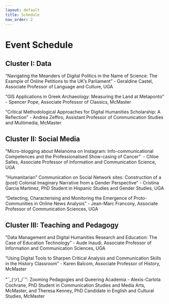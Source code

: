 ```yaml
---
layout: default
title: Schedule
nav_order: 2
---
```


# Event Schedule

## Cluster I: Data  

“Navigating the Meanders of Digital Politics in the Name of Science: The Example of Online Petitions to the UK’s Parliament” - Geraldine Castel, Associate Professor of Language and Culture, UGA

“GIS Applications in Greek Archaeology: Measuring the Land at Metaponto” - Spencer Pope, Associate Professor of Classics, McMaster

“Critical Methodological Approaches for Digital Humanities Scholarship: A Reflection” - Andrea Zeffiro, Assistant Professor of Communication Studies and Multimedia, McMaster

## Cluster II: Social Media  

"Micro-blogging about Melanoma on Instagram: Info-communicational Competences and the Professionalised Show-casing of Cancer”  - Chloe Salles, Associate Professor of Information and Communication Science, UGA

"Humanitarian” Communication on Social Network sites: Construction of a (post) Colonial Imaginary Narrative from a Gender Perspective” - Cristina Garcia Martinez, PhD Student in Hispanic Studies and Gender Studies, UGA 

“Detecting, Characterising and Monitoring the Emergence of Proto-Communities in Online News Analysis” - Jean-Marc Francony, Associate Professor of Communication Sciences, UGA

## Cluster III: Teaching and Pedagogy 

"Data Management and Digital Humanities Research and Education: The Case of Education Technology” - Aude Inaudi, Associate Professor of Information and Communication Sciences, UGA

“Using Digital Tools to Sharpen Critical Analysis and Communication Skills in the History Classroom” - Karen Balcom, Associate Professor of History, McMaster

"¯\_(ツ)_/¯": Zooming Pedagogies and Queering Academia - Alexis-Carlota Cochrane, PhD Student in Communication Studies and Media Arts, McMaster, and Theresa Kenney, PhD Candidate in English and Cultural Studies, McMaster
